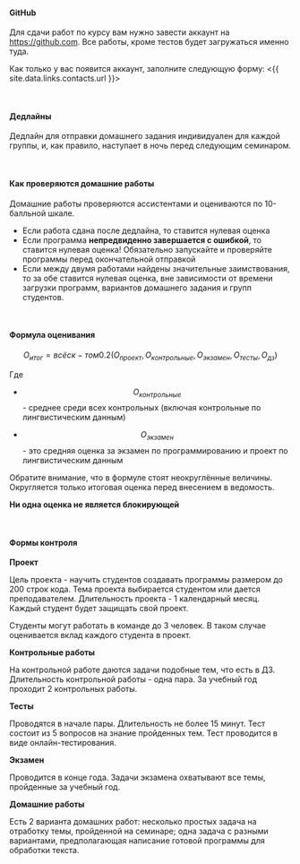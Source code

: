 
#### GitHub

Для сдачи работ по курсу вам нужно завести аккаунт на <https://github.com>.
Все работы, кроме тестов будет загружаться именно туда.

Как только у вас появится аккаунт, заполните следующую форму: <{{ site.data.links.contacts.url }}>

<br>

#### Дедлайны

Дедлайн для отправки домашнего задания индивидуален для каждой группы, и, как правило, наступает в ночь перед следующим семинаром.

<br>

#### Как проверяются домашние работы

Домашние работы проверяются ассистентами и оцениваются по 10-балльной шкале.

- Если работа сдана после дедлайна, то ставится нулевая оценка
- Если программа **непредвиденно завершается с ошибкой**, то ставится нулевая оценка! Обязательно запускайте и проверяйте программы перед окончательной отправкой
- Если между двумя работами найдены значительные заимствования, то за обе ставится нулевая оценка, вне зависимости от времени загрузки программ, вариантов домашнего задания и групп студентов.

<br>

#### Формула оценивания

$$O_{итог} = всё с к-том 0.2 (O_{проект} , O_{контрольные} , O_{экзамен} , O_{тесты} , O_{дз})$$

Где 

- $$O_{контрольные}$$ - среднее среди всех контрольных (включая контрольные по лингвистическим данным)

- $$O_{экзамен}$$ - это средняя оценка за экзамен по программированию и проект по лингвистическим данным

Обратите внимание, что в формуле стоят неокруглённые величины.
Округляется только итоговая оценка перед внесением в ведомость.

**Ни одна оценка не является блокирующей**

<br>

#### Формы контроля

**Проект**

Цель проекта - научить студентов создавать программы размером до 200 строк кода.
Тема проекта выбирается студентом или дается преподавателем.
Длительность проекта - 1 календарный месяц.
Каждый студент будет защищать свой проект.

Студенты могут работать в команде до 3 человек. В таком случае оценивается вклад
каждого студента в проект.

**Контрольные работы**

На контрольной работе даются задачи подобные тем, что есть в ДЗ.
Длительность контрольной работы - одна пара.
За учебный год проходит 2 контрольных работы.

**Тесты**

Проводятся в начале пары. Длительность не более 15 минут.
Тест состоит из 5 вопросов на знание пройденных тем.
Тест проводится в виде онлайн-тестирования.

**Экзамен**

Проводится в конце года. Задачи экзамена охватывают все темы, пройденные за учебный год.

**Домашние работы**

Есть 2 варианта домашних работ: несколько простых задача на отработку темы, пройденной на семинаре;
одна задача с разными вариантами, предполагающая написание готовой программы для обработки текста.

